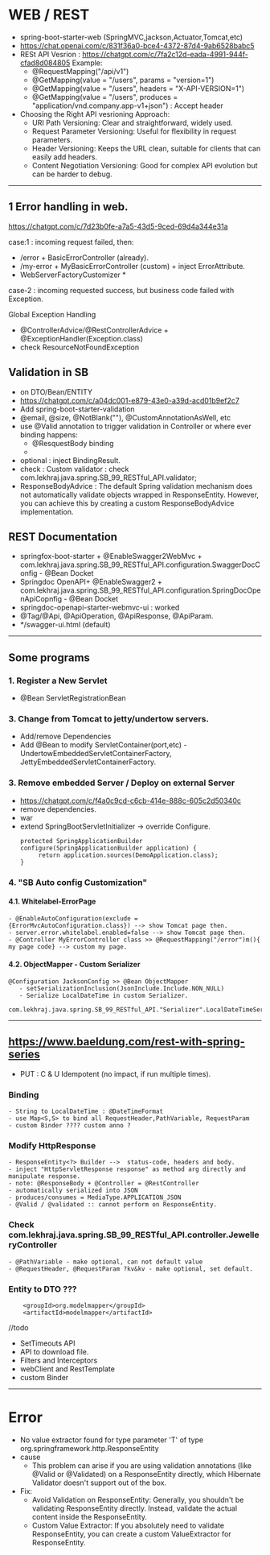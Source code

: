 #  WEB / REST
- spring-boot-starter-web (SpringMVC,jackson,Actuator,Tomcat,etc)
- https://chat.openai.com/c/831f36a0-bce4-4372-87d4-9ab6528babc5
- RESt API Vesrion : https://chatgpt.com/c/7fa2c12d-eada-4991-944f-cfad8d084805 Example:
    - @RequestMapping("/api/v1")
    - @GetMapping(value = "/users", params = "version=1")
    - @GetMapping(value = "/users", headers = "X-API-VERSION=1")
    - @GetMapping(value = "/users", produces = "application/vnd.company.app-v1+json") : Accept header
- Choosing the Right API vesrioning Approach:
  - URI Path Versioning: Clear and straightforward, widely used.
  - Request Parameter Versioning: Useful for flexibility in request parameters.
  - Header Versioning: Keeps the URL clean, suitable for clients that can easily add headers.
  - Content Negotiation Versioning: Good for complex API evolution but can be harder to debug.
---

## 1 Error handling in web.
https://chatgpt.com/c/7d23b0fe-a7a5-43d5-9ced-69d4a344e31a

case:1 : incoming request failed, then:

-  /error + BasicErrorController (already).
-  /my-error + MyBasicErrorController (custom) + inject ErrorAttribute.
-  WebServerFactoryCustomizer *

case-2 : incoming requested success, but business code failed with Exception.

Global Exception Handling
- @ControllerAdvice/@RestControllerAdvice + @ExceptionHandler(Exception.class)
- check ResourceNotFoundException

## Validation in SB
- on DTO/Bean/ENTITY
- https://chatgpt.com/c/a04dc001-e879-43e0-a39d-acd01b9ef2c7
- Add <artifactId>spring-boot-starter-validation</artifactId>
- @email, @size, @NotBlank(""), @CustomAnnotationAsWell, etc
- use @Valid annotation to trigger validation in Controller or where ever binding happens:
    - @ResquestBody binding
    -
- optional : inject BindingResult.
- check : Custom validator : check com.lekhraj.java.spring.SB_99_RESTful_API.validator;
- ResponseBodyAdvice :
    The default Spring validation mechanism does not automatically validate objects wrapped in ResponseEntity.
    However, you can achieve this by creating a custom ResponseBodyAdvice implementation.

## REST Documentation
- springfox-boot-starter + @EnableSwagger2WebMvc + com.lekhraj.java.spring.SB_99_RESTful_API.configuration.SwaggerDocConfig - @Bean Docket
- Springdoc OpenAPI+ @EnableSwagger2 + com.lekhraj.java.spring.SB_99_RESTful_API.configuration.SpringDocOpenApiCopnfig - @Bean Docket
- <artifactId>springdoc-openapi-starter-webmvc-ui</artifactId> : worked
- @Tag/@Api, @ApiOperation, @ApiResponse, @ApiParam.
- */swagger-ui.html (default)

---

## Some programs
### 1. Register a New Servlet
 - @Bean ServletRegistrationBean<MyServlet>

### 3. Change from Tomcat to jetty/undertow servers.
   - Add/remove Dependencies
   - Add @Bean to modify ServletContainer(port,etc) - UndertowEmbeddedServletContainerFactory, JettyEmbeddedServletContainerFactory.

### 3. Remove embedded Server / Deploy on external Server
- https://chatgpt.com/c/f4a0c9cd-c6cb-414e-888c-605c2d50340c
 - remove dependencies.
 - <packaging>war</packaging>
 - extend SpringBootServletInitializer -> override Configure.
    ```
    protected SpringApplicationBuilder configure(SpringApplicationBuilder application) {
         return application.sources(DemoApplication.class);
    }
    ```

### 4. "SB Auto config Customization"

#### 4.1. Whitelabel-ErrorPage
    - @EnableAutoConfiguration(exclude = {ErrorMvcAutoConfiguration.class}) --> show Tomcat page then.
    - server.error.whitelabel.enabled=false --> show Tomcat page then.
    - @Controller MyErrorController class >> @RequestMapping("/error")m(){ my page code} --> custom my page.

#### 4.2. ObjectMapper - Custom Serializer
    @Configuration JacksonConfig >> @Bean ObjectMapper
       - setSerializationInclusion(JsonInclude.Include.NON_NULL)
       - Serialize LocalDateTime in custom Serializer.
         com.lekhraj.java.spring.SB_99_RESTful_API."Serializer".LocalDateTimeSerializer


---
## https://www.baeldung.com/rest-with-spring-series
- PUT : C & U Idempotent (no impact, if run multiple times).

### Binding
    - String to LocalDateTime : @DateTimeFormat
    - use Map<S,S> to bind all RequestHeader,PathVariable, RequestParam
    - custom Binder ???? custom anno ?
  
### Modify HttpResponse
    - ResponseEntity<?> Builder -->  status-code, headers and body.
    - inject "HttpServletResponse response" as method arg directly and manipulate response.
    - note: @ResponseBody + @Controller = @RestController
    - automatically serialized into JSON
    - produces/consumes = MediaType.APPLICATION_JSON
    - @Valid / @validated :: cannot perform on ResponseEntity.
  
### Check com.lekhraj.java.spring.SB_99_RESTful_API.controller.JewelleryController
    - @PathVariable - make optional, can not default value
    - @RequestHeader, @RequestParam ?kv&kv - make optional, set default.

### Entity to DTO ???
```
    <groupId>org.modelmapper</groupId>
    <artifactId>modelmapper</artifactId>
```
//todo
- SetTimeouts API
- API to download file.
- Filters and Interceptors
- webClient and RestTemplate
- custom Binder

---
# Error 

- No value extractor found for type parameter 'T' of type org.springframework.http.ResponseEntity
- cause
  - This problem can arise if you are using validation annotations (like @Valid or @Validated) on a ResponseEntity<T> directly, 
    which Hibernate Validator doesn't support out of the box.
- Fix:
  - Avoid Validation on ResponseEntity: Generally, you shouldn't be validating ResponseEntity directly. Instead, validate the actual content inside the ResponseEntity.
  - Custom Value Extractor: If you absolutely need to validate ResponseEntity<T>, you can create a custom ValueExtractor for ResponseEntity<T>.







